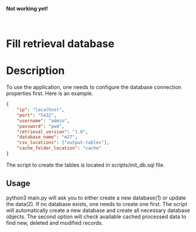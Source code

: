 **Not working yet!**

<br/>

# Fill retrieval database

# Description

To use the application, one needs to configure the database connection properties first. Here is an example.

```json
{
    "ip": "localhost",
    "port": "5432",
    "username": "admin",
    "password": "pwd",
    "retrieval_version": "1.0",
    "database_name": "m27",
    "csv_locations": ["output-tables"],
    "cache_folder_location": "cache"
}
```

The script to create the tables is located in scripts/init_db.sql file.

## Usage

python3 main.py will ask you to either create a new database(1) or update the data(2). If no database exists, one needs to create one first. The script will automatically create a new database and create all necessary database objects.
The second option will check available cached processed data to find new, deleted and modified records.
